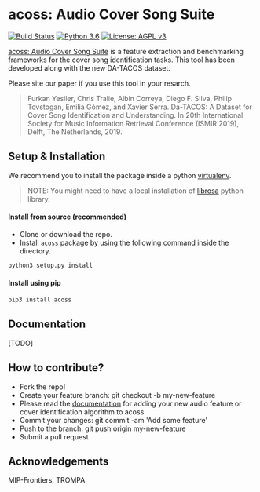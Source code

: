 # acoss: Audio Cover Song Suite
[![Build Status](https://travis-ci.org/furkanyesiler/acoss.svg?branch=packaging)](https://travis-ci.org/furkanyesiler/acoss)
[![Python 3.6](https://img.shields.io/badge/python-3.6-blue.svg)](https://www.python.org/downloads/release/python-360/)
[![License: AGPL v3](https://img.shields.io/badge/License-AGPL%20v3-blue.svg)](https://www.gnu.org/licenses/agpl-3.0)

[acoss: Audio Cover Song Suite]() is a feature extraction and benchmarking frameworks for the 
cover song identification tasks. This tool has been developed along with the new DA-TACOS dataset. 


Please site our paper if you use this tool in your resarch.

> Furkan Yesiler, Chris Tralie, Albin Correya, Diego F. Silva, Philip Tovstogan, Emilia Gómez, and Xavier Serra. Da-TACOS: A Dataset for Cover Song Identification and Understanding. In 20th International Society for Music Information Retrieval Conference (ISMIR 2019), Delft, The Netherlands, 2019.


## Setup & Installation

We recommend you to install the package inside a python [virtualenv](https://docs.python.org/3/tutorial/venv.html). 

> NOTE: You might need to have a local installation of [librosa](https://librosa.github.io/librosa/0.6.1/index.html) 
python library.

#### Install from source (recommended)

- Clone or download the repo.
- Install `acoss` package by using the following command inside the directory.
```bash
python3 setup.py install
```

#### Install using pip

```bash
pip3 install acoss
```

## Documentation

[TODO]

## How to contribute?

* Fork the repo!
* Create your feature branch: git checkout -b my-new-feature
* Please read the [documentation]() for adding your new audio feature or cover identification algorithm to acoss.
* Commit your changes: git commit -am 'Add some feature'
* Push to the branch: git push origin my-new-feature
* Submit a pull request


## Acknowledgements

MIP-Frontiers, TROMPA

